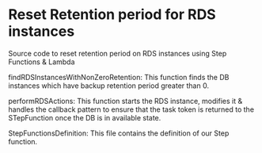 # Reset Retention period for RDS instances
Source code to reset retention period on RDS instances using Step Functions &amp; Lambda

findRDSInstancesWithNonZeroRetention: This function finds the DB instances which have backup retention period greater than 0.

performRDSActions: This function starts the RDS instance, modifies it & handles the callback pattern to ensure that the task token is returned to the STepFunction once the DB is in available state.


StepFunctionsDefinition: This file contains the definition of our Step function.